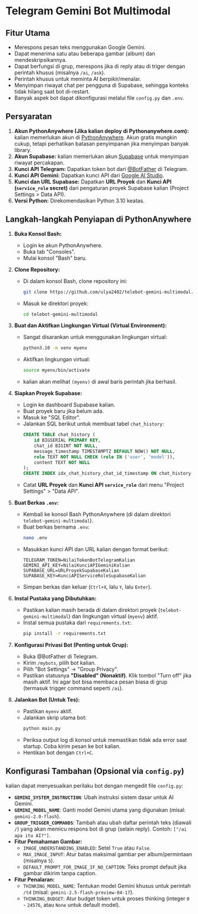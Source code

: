 # Telegram Gemini Bot Multimodal

## Fitur Utama

* Merespons pesan teks menggunakan Google Gemini.
* Dapat menerima satu atau beberapa gambar (album) dan mendeskripsikannya.
* Dapat berfungsi di grup, merespons jika di reply atau di triger dengan perintah khusus (misalnya `/ai`, `/ask`).
* Perintah khusus untuk meminta AI berpikir/menalar.
* Menyimpan riwayat chat per pengguna di Supabase, sehingga konteks tidak hilang saat bot di-restart.
* Banyak aspek bot dapat dikonfigurasi melalui file `config.py` dan `.env`.

## Persyaratan

1.  **Akun PythonAnywhere (Jika kalian deploy di Pythonanywhere.com):** kalian memerlukan akun di [PythonAnywhere](https://www.pythonanywhere.com/). Akun gratis mungkin cukup, tetapi perhatikan batasan penyimpanan jika menyimpan banyak library.
2.  **Akun Supabase:** kalian memerlukan akun [Supabase](https://supabase.com) untuk menyimpan riwayat percakapan.
3.  **Kunci API Telegram:** Dapatkan token bot dari [@BotFather](https://t.me/BotFather) di Telegram.
4.  **Kunci API Gemini:** Dapatkan kunci API dari [Google AI Studio](https://aistudio.google.com/apikey).
5.  **Kunci dan URL Supabase:** Dapatkan **URL Proyek** dan **Kunci API (`service_role` secret)** dari pengaturan proyek Supabase kalian (Project Settings > Data API).
6.  **Versi Python:** Direkomendasikan Python 3.10 keatas.

## Langkah-langkah Penyiapan di PythonAnywhere

1.  **Buka Konsol Bash:**
    * Login ke akun PythonAnywhere.
    * Buka tab "Consoles".
    * Mulai konsol "Bash" baru.

2.  **Clone Repository:**
    * Di dalam konsol Bash, clone repository ini:
        ```bash
        git clone https://github.com/ulya2402/telebot-gemini-multimodal.git
        ```
    * Masuk ke direktori proyek:
        ```bash
        cd telebot-gemini-multimodal
        ```

3.  **Buat dan Aktifkan Lingkungan Virtual (Virtual Environment):**
    * Sangat disarankan untuk menggunakan lingkungan virtual:
        ```bash
        python3.10 -m venv myenv 
        ```
    * Aktifkan lingkungan virtual:
        ```bash
        source myenv/bin/activate
        ```
    * kalian akan melihat `(myenv)` di awal baris perintah jika berhasil.

4.  **Siapkan Proyek Supabase:**
    * Login ke dashboard Supabase kalian.
    * Buat proyek baru jika belum ada.
    * Masuk ke "SQL Editor".
    * Jalankan SQL berikut untuk membuat tabel `chat_history`:
        ```sql
        CREATE TABLE chat_history (
            id BIGSERIAL PRIMARY KEY,
            chat_id BIGINT NOT NULL,
            message_timestamp TIMESTAMPTZ DEFAULT NOW() NOT NULL,
            role TEXT NOT NULL CHECK (role IN ('user', 'model')),
            content TEXT NOT NULL
        );
        CREATE INDEX idx_chat_history_chat_id_timestamp ON chat_history (chat_id, message_timestamp DESC);
        ```
    * Catat **URL Proyek** dan **Kunci API `service_role`** dari menu "Project Settings" > "Data API". 

5.  **Buat Berkas `.env`:**
    * Kembali ke konsol Bash PythonAnywhere (di dalam direktori `telebot-gemini-multimodal`).
    * Buat berkas bernama `.env`:
        ```bash
        nano .env
        ```
    * Masukkan kunci API dan URL kalian dengan format berikut:
        ```dotenv
        TELEGRAM_TOKEN=NilaiTokenBotTelegramKalian
        GEMINI_API_KEY=NilaiKunciAPIGeminiKalian
        SUPABASE_URL=URLProyekSupabaseKalian
        SUPABASE_KEY=KunciAPIServiceRoleSupabaseKalian
        ```
    * Simpan berkas dan keluar (`Ctrl+X`, lalu `Y`, lalu `Enter`).

6.  **Instal Pustaka yang Dibutuhkan:**
    * Pastikan kalian masih berada di dalam direktori proyek (`telebot-gemini-multimodal`) dan lingkungan virtual (`myenv`) aktif.
    * Instal semua pustaka dari `requirements.txt`:
        ```bash
        pip install -r requirements.txt
        ```

7.  **Konfigurasi Privasi Bot (Penting untuk Grup):**
    * Buka @BotFather di Telegram.
    * Kirim `/mybots`, pilih bot kalian.
    * Pilih "Bot Settings" -> "Group Privacy".
    * Pastikan statusnya **"Disabled" (Nonaktif)**. Klik tombol "Turn off" jika masih aktif. Ini agar bot bisa membaca pesan biasa di grup (termasuk trigger command seperti `/ai`).

8.  **Jalankan Bot (Untuk Tes):**
    * Pastikan `myenv` aktif.
    * Jalankan skrip utama bot:
        ```bash
        python main.py
        ```
    * Periksa output log di konsol untuk memastikan tidak ada error saat startup. Coba kirim pesan ke bot kalian.
    * Hentikan bot dengan `Ctrl+C`.

## Konfigurasi Tambahan (Opsional via `config.py`)

kalian dapat menyesuaikan perilaku bot dengan mengedit file `config.py`:

* **`GEMINI_SYSTEM_INSTRUCTION`**: Ubah instruksi sistem dasar untuk AI Gemini.
* **`GEMINI_MODEL_NAME`**: Ganti model Gemini utama yang digunakan (misal: `gemini-2.0-flash`).
* **`GROUP_TRIGGER_COMMANDS`**: Tambah atau ubah daftar perintah teks (diawali `/`) yang akan memicu respons bot di grup (selain reply). Contoh: `["/ai apa itu AI?"]`.
* **Fitur Pemahaman Gambar:**
    * `IMAGE_UNDERSTANDING_ENABLED`: Setel `True` atau `False`.
    * `MAX_IMAGE_INPUT`: Atur batas maksimal gambar per album/permintaan (misalnya `5`).
    * `DEFAULT_PROMPT_FOR_IMAGE_IF_NO_CAPTION`: Teks prompt default jika gambar dikirim tanpa caption.
* **Fitur Penalaran:**
    * `THINKING_MODEL_NAME`: Tentukan model Gemini khusus untuk perintah `/td` (misal: `gemini-2.5-flash-preview-04-17`).
    * `THINKING_BUDGET`: Atur budget token untuk proses thinking (integer `0` - `24576`, atau `None` untuk default model).
